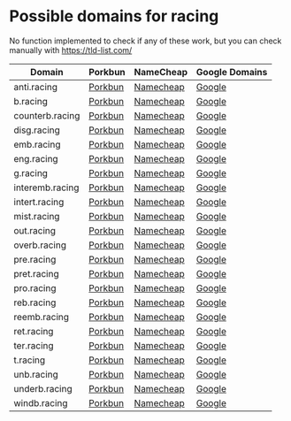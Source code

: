 # Possible domains for racing

No function implemented to check if any of these work, but you can check manually with https://tld-list.com/

| Domain | Porkbun | NameCheap | Google Domains |
|---|---|---|---|
| anti.racing | [Porkbun](https://porkbun.com/checkout/search?prb=e814663da1&tlds=&idnLanguage=&search=search&q=anti.racing) | [Namecheap](https://www.namecheap.com/domains/registration/results/?domain=anti.racing) | [Google](https://domains.google.com/registrar/search?searchTerm=anti.racing) |
| b.racing | [Porkbun](https://porkbun.com/checkout/search?prb=e814663da1&tlds=&idnLanguage=&search=search&q=b.racing) | [Namecheap](https://www.namecheap.com/domains/registration/results/?domain=b.racing) | [Google](https://domains.google.com/registrar/search?searchTerm=b.racing) |
| counterb.racing | [Porkbun](https://porkbun.com/checkout/search?prb=e814663da1&tlds=&idnLanguage=&search=search&q=counterb.racing) | [Namecheap](https://www.namecheap.com/domains/registration/results/?domain=counterb.racing) | [Google](https://domains.google.com/registrar/search?searchTerm=counterb.racing) |
| disg.racing | [Porkbun](https://porkbun.com/checkout/search?prb=e814663da1&tlds=&idnLanguage=&search=search&q=disg.racing) | [Namecheap](https://www.namecheap.com/domains/registration/results/?domain=disg.racing) | [Google](https://domains.google.com/registrar/search?searchTerm=disg.racing) |
| emb.racing | [Porkbun](https://porkbun.com/checkout/search?prb=e814663da1&tlds=&idnLanguage=&search=search&q=emb.racing) | [Namecheap](https://www.namecheap.com/domains/registration/results/?domain=emb.racing) | [Google](https://domains.google.com/registrar/search?searchTerm=emb.racing) |
| eng.racing | [Porkbun](https://porkbun.com/checkout/search?prb=e814663da1&tlds=&idnLanguage=&search=search&q=eng.racing) | [Namecheap](https://www.namecheap.com/domains/registration/results/?domain=eng.racing) | [Google](https://domains.google.com/registrar/search?searchTerm=eng.racing) |
| g.racing | [Porkbun](https://porkbun.com/checkout/search?prb=e814663da1&tlds=&idnLanguage=&search=search&q=g.racing) | [Namecheap](https://www.namecheap.com/domains/registration/results/?domain=g.racing) | [Google](https://domains.google.com/registrar/search?searchTerm=g.racing) |
| interemb.racing | [Porkbun](https://porkbun.com/checkout/search?prb=e814663da1&tlds=&idnLanguage=&search=search&q=interemb.racing) | [Namecheap](https://www.namecheap.com/domains/registration/results/?domain=interemb.racing) | [Google](https://domains.google.com/registrar/search?searchTerm=interemb.racing) |
| intert.racing | [Porkbun](https://porkbun.com/checkout/search?prb=e814663da1&tlds=&idnLanguage=&search=search&q=intert.racing) | [Namecheap](https://www.namecheap.com/domains/registration/results/?domain=intert.racing) | [Google](https://domains.google.com/registrar/search?searchTerm=intert.racing) |
| mist.racing | [Porkbun](https://porkbun.com/checkout/search?prb=e814663da1&tlds=&idnLanguage=&search=search&q=mist.racing) | [Namecheap](https://www.namecheap.com/domains/registration/results/?domain=mist.racing) | [Google](https://domains.google.com/registrar/search?searchTerm=mist.racing) |
| out.racing | [Porkbun](https://porkbun.com/checkout/search?prb=e814663da1&tlds=&idnLanguage=&search=search&q=out.racing) | [Namecheap](https://www.namecheap.com/domains/registration/results/?domain=out.racing) | [Google](https://domains.google.com/registrar/search?searchTerm=out.racing) |
| overb.racing | [Porkbun](https://porkbun.com/checkout/search?prb=e814663da1&tlds=&idnLanguage=&search=search&q=overb.racing) | [Namecheap](https://www.namecheap.com/domains/registration/results/?domain=overb.racing) | [Google](https://domains.google.com/registrar/search?searchTerm=overb.racing) |
| pre.racing | [Porkbun](https://porkbun.com/checkout/search?prb=e814663da1&tlds=&idnLanguage=&search=search&q=pre.racing) | [Namecheap](https://www.namecheap.com/domains/registration/results/?domain=pre.racing) | [Google](https://domains.google.com/registrar/search?searchTerm=pre.racing) |
| pret.racing | [Porkbun](https://porkbun.com/checkout/search?prb=e814663da1&tlds=&idnLanguage=&search=search&q=pret.racing) | [Namecheap](https://www.namecheap.com/domains/registration/results/?domain=pret.racing) | [Google](https://domains.google.com/registrar/search?searchTerm=pret.racing) |
| pro.racing | [Porkbun](https://porkbun.com/checkout/search?prb=e814663da1&tlds=&idnLanguage=&search=search&q=pro.racing) | [Namecheap](https://www.namecheap.com/domains/registration/results/?domain=pro.racing) | [Google](https://domains.google.com/registrar/search?searchTerm=pro.racing) |
| reb.racing | [Porkbun](https://porkbun.com/checkout/search?prb=e814663da1&tlds=&idnLanguage=&search=search&q=reb.racing) | [Namecheap](https://www.namecheap.com/domains/registration/results/?domain=reb.racing) | [Google](https://domains.google.com/registrar/search?searchTerm=reb.racing) |
| reemb.racing | [Porkbun](https://porkbun.com/checkout/search?prb=e814663da1&tlds=&idnLanguage=&search=search&q=reemb.racing) | [Namecheap](https://www.namecheap.com/domains/registration/results/?domain=reemb.racing) | [Google](https://domains.google.com/registrar/search?searchTerm=reemb.racing) |
| ret.racing | [Porkbun](https://porkbun.com/checkout/search?prb=e814663da1&tlds=&idnLanguage=&search=search&q=ret.racing) | [Namecheap](https://www.namecheap.com/domains/registration/results/?domain=ret.racing) | [Google](https://domains.google.com/registrar/search?searchTerm=ret.racing) |
| ter.racing | [Porkbun](https://porkbun.com/checkout/search?prb=e814663da1&tlds=&idnLanguage=&search=search&q=ter.racing) | [Namecheap](https://www.namecheap.com/domains/registration/results/?domain=ter.racing) | [Google](https://domains.google.com/registrar/search?searchTerm=ter.racing) |
| t.racing | [Porkbun](https://porkbun.com/checkout/search?prb=e814663da1&tlds=&idnLanguage=&search=search&q=t.racing) | [Namecheap](https://www.namecheap.com/domains/registration/results/?domain=t.racing) | [Google](https://domains.google.com/registrar/search?searchTerm=t.racing) |
| unb.racing | [Porkbun](https://porkbun.com/checkout/search?prb=e814663da1&tlds=&idnLanguage=&search=search&q=unb.racing) | [Namecheap](https://www.namecheap.com/domains/registration/results/?domain=unb.racing) | [Google](https://domains.google.com/registrar/search?searchTerm=unb.racing) |
| underb.racing | [Porkbun](https://porkbun.com/checkout/search?prb=e814663da1&tlds=&idnLanguage=&search=search&q=underb.racing) | [Namecheap](https://www.namecheap.com/domains/registration/results/?domain=underb.racing) | [Google](https://domains.google.com/registrar/search?searchTerm=underb.racing) |
| windb.racing | [Porkbun](https://porkbun.com/checkout/search?prb=e814663da1&tlds=&idnLanguage=&search=search&q=windb.racing) | [Namecheap](https://www.namecheap.com/domains/registration/results/?domain=windb.racing) | [Google](https://domains.google.com/registrar/search?searchTerm=windb.racing) |
